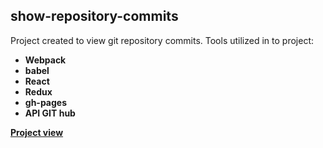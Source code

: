 ## show-repository-commits

Project created to view git repository commits. Tools utilized in to project:

- **Webpack**
- **babel**
- **React** 
- **Redux**
- **gh-pages**
- **API GIT hub**

**[Project view](https://vbobell.github.io/show-repository-commits/ "Project view")**
